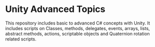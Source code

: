 # Unity Advanced Topics
This repository includes basic to advanced C# concepts with Unity.
It includes scripts on Classes, methods, delegates, events, arrays, lists, abstract methods, actions, scriptable objects and Quaternion rotation related scripts.


